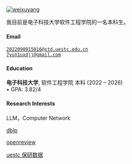 [![weixuyang](https://img.shields.io/badge/coder23j-github-blue?logo=github)](https://github.com/coder23j)

我目前是电子科技大学软件工程学院的一名本科生。

#### Email  
<code>2022090915016@std.uestc.edu.cn</code>  
<code>7yun1uxdjj@gmail.com</code>

#### Education  
**电子科技大学**, 软件工程学院 本科 (2022 – 2026)  
• GPA: 3.82/4

#### Research Interests  
LLM，Computer Network

[dblp](https://dblp.org/pid/163/7975.html)

[openreview](https://openreview.net/profile?id=%7EXuyang_Wei1)

[uestc 保研数据](https://uestc.fuck.sylu.net/)
